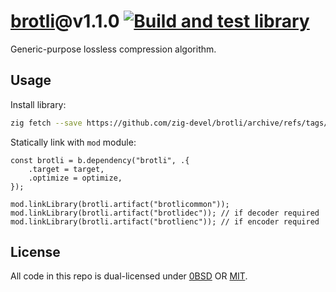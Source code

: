 # [brotli](https://github.com/google/brotli)@v1.1.0 [![Build and test library](https://github.com/zig-devel/brotli/actions/workflows/library.yml/badge.svg)](https://github.com/zig-devel/brotli/actions/workflows/library.yml)

Generic-purpose lossless compression algorithm.

## Usage

Install library:

```sh
zig fetch --save https://github.com/zig-devel/brotli/archive/refs/tags/1.1.0-0.tar.gz
```

Statically link with `mod` module:

```zig
const brotli = b.dependency("brotli", .{
    .target = target,
    .optimize = optimize,
});

mod.linkLibrary(brotli.artifact("brotlicommon"));
mod.linkLibrary(brotli.artifact("brotlidec")); // if decoder required
mod.linkLibrary(brotli.artifact("brotlienc")); // if encoder required
```

## License

All code in this repo is dual-licensed under [0BSD](./LICENSES/0BSD.txt) OR [MIT](./LICENSES/MIT.txt).
